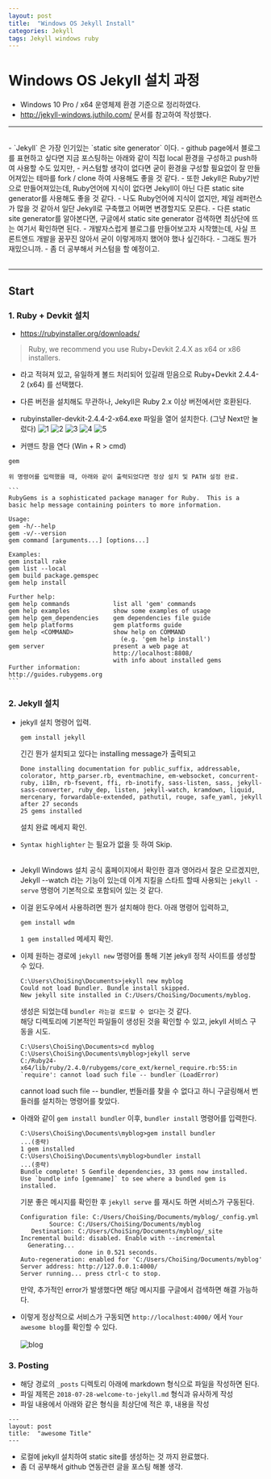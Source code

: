 ```yaml
---
layout: post
title:  "Windows OS Jekyll Install"
categories: Jekyll
tags: Jekyll windows ruby
---
```



# Windows OS Jekyll 설치 과정
- Windows 10 Pro / x64 운영체제 환경 기준으로 정리하였다.
- <http://jekyll-windows.juthilo.com/> 문서를 참고하여 작성했다.

***

<br>
- `Jekyll` 은 가장 인기있는 `static site generator` 이다.
- github page에서 블로그를 표현하고 싶다면 지금 포스팅하는 아래와 같이 직접 local 환경을 구성하고 push하여 사용할 수도 있지만,
- 커스텀할 생각이 없다면 굳이 환경을 구성할 필요없이 잘 만들어져있는 테마를 fork / clone 하여 사용해도 좋을 것 같다.
- 또한 Jekyll은 Ruby기반으로 만들어져있는데, Ruby언어에 지식이 없다면 Jekyll이 아닌 다른 static site generator를 사용해도 좋을 것 같다.
	- 나도 Ruby언어에 지식이 없지만, 제일 레퍼런스가 많을 것 같아서 일단 Jekyll로 구축했고 어쩌면 변경할지도 모른다.
	- 다른 static site generator를 알아본다면, 구글에서 static site generator 검색하면 최상단에 뜨는 <https://www.staticgen.com/> 여기서 확인하면 된다.
- 개발자스럽게 블로그를 만들어보고자 시작했는데, 사실 프론트엔드 개발을 꿈꾸진 않아서 굳이 이렇게까지 했어야 했나 싶긴하다.
	- 그래도 뭔가 재밌으니까.
	- 좀 더 공부해서 커스텀을 할 예정이고. <br><br>


***

## Start

### 1. Ruby + Devkit 설치

- <https://rubyinstaller.org/downloads/>
> Ruby, we recommend you use Ruby+Devkit 2.4.X as x64 or x86 installers. 
- 라고 적혀져 있고, 유일하게 볼드 처리되어 있길래 믿음으로 Ruby+Devkit 2.4.4-2 (x64) 를 선택했다.
- 다른 버전을 설치해도 무관하나, Jekyll은 Ruby 2.x 이상 버전에서만 호환된다.

- rubyinstaller-devkit-2.4.4-2-x64.exe 파일을 열어 설치한다. (그냥 Next만 눌렀다)
	![1](https://github.com/Oraindrop/oraindrop.github.io/blob/master/asset/_img/installRuby1.png?raw=true)
	![2](https://github.com/Oraindrop/oraindrop.github.io/blob/master/asset/_img/installRuby2.png?raw=true)
	![3](https://github.com/Oraindrop/oraindrop.github.io/blob/master/asset/_img/installRuby3.png?raw=true)
	![4](https://github.com/Oraindrop/oraindrop.github.io/blob/master/asset/_img/installRuby4.png?raw=true)
	![5](https://github.com/Oraindrop/oraindrop.github.io/blob/master/asset/_img/installRuby5.png?raw=true)	
	
- 커맨드 창을 연다 (Win + R > cmd)
```
gem
```

	위 명령어를 입력했을 때, 아래와 같이 출력되었다면 정상 설치 및 PATH 설정 완료.

	```
	RubyGems is a sophisticated package manager for Ruby.  This is a
	basic help message containing pointers to more information.

	Usage:
	gem -h/--help
	gem -v/--version
	gem command [arguments...] [options...]

	Examples:
	gem install rake
	gem list --local
	gem build package.gemspec
	gem help install

	Further help:
	gem help commands            list all 'gem' commands
	gem help examples            show some examples of usage
	gem help gem_dependencies    gem dependencies file guide
	gem help platforms           gem platforms guide
	gem help <COMMAND>           show help on COMMAND
								   (e.g. 'gem help install')
	gem server                   present a web page at
								 http://localhost:8808/
								 with info about installed gems
	Further information:
	http://guides.rubygems.org
	```

### 2. Jekyll 설치
	
- jekyll 설치 명령어 입력.

	```
	gem install jekyll
	```

	긴긴 뭔가 설치되고 있다는 installing message가 출력되고

	```		
	Done installing documentation for public_suffix, addressable, colorator, http_parser.rb, eventmachine, em-websocket, concurrent-ruby, i18n, rb-fsevent, ffi, rb-inotify, sass-listen, sass, jekyll-sass-converter, ruby_dep, listen, jekyll-watch, kramdown, liquid, mercenary, forwardable-extended, pathutil, rouge, safe_yaml, jekyll after 27 seconds
	25 gems installed
	```

	설치 완료 메세지 확인.
	
- `Syntax highlighter` 는 필요가 없을 듯 하여 Skip. <br><br>

- Jekyll Windows 설치 공식 홈페이지에서 확인한 결과 영어라서 잘은 모르겠지만, Jekyll --watch 라는 기능이 있는데 이게 지킬을 스타트 할때 사용되는 `jekyll -serve` 명령어 기본적으로 포함되어 있는 것 같다.
- 이걸 윈도우에서 사용하려면 뭔가 설치해야 한다. 아래 명령어 입력하고, 

	```
	gem install wdm
	```

	`1 gem installed` 메세지 확인.

- 이제 원하는 경로에 `jekyll new` 명령어를 통해 기본 jekyll 정적 사이트를 생성할 수 있다.

	```
	C:\Users\ChoiSing\Documents>jekyll new myblog
	Could not load Bundler. Bundle install skipped.
	New jekyll site installed in C:/Users/ChoiSing/Documents/myblog.
	```

	생성은 되었는데 `bundler 라는걸 로드할 수 없다`는 것 같다.	
	해당 디렉토리에 기본적인 파일들이 생성된 것을 확인할 수 있고, jekyll 서비스 구동을 시도.

	```
	C:\Users\ChoiSing\Documents>cd myblog
	C:\Users\ChoiSing\Documents\myblog>jekyll serve
	C:/Ruby24-x64/lib/ruby/2.4.0/rubygems/core_ext/kernel_require.rb:55:in `require': cannot load such file -- bundler (LoadError)
	```
	cannot load such file -- bundler, 번들러를 찾을 수 없다고 하니 구글링해서 번들러를 설치하는 명령어를 찾았다.

- 아래와 같이 `gem install bundler` 이후, `bundler install` 명령어를 입력한다.
	
	```
	C:\Users\ChoiSing\Documents\myblog>gem install bundler
	...(중략)
	1 gem installed
	C:\Users\ChoiSing\Documents\myblog>bundler install
	...(중략)
	Bundle complete! 5 Gemfile dependencies, 33 gems now installed.
	Use `bundle info [gemname]` to see where a bundled gem is installed.
	```

	기분 좋은 메시지를 확인한 후 `jekyll serve` 를 재시도 하면 서비스가 구동된다.

	```
	Configuration file: C:/Users/ChoiSing/Documents/myblog/_config.yml
			Source: C:/Users/ChoiSing/Documents/myblog
	   Destination: C:/Users/ChoiSing/Documents/myblog/_site
	Incremental build: disabled. Enable with --incremental
	  Generating...
					done in 0.521 seconds.
	Auto-regeneration: enabled for 'C:/Users/ChoiSing/Documents/myblog'
	Server address: http://127.0.0.1:4000/
	Server running... press ctrl-c to stop.
	```
	
	만약, 추가적인 error가 발생했다면 해당 메시지를 구글에서 검색하면 해결 가능하다.
	
- 이렇게 정상적으로 서비스가 구동되면 `http://localhost:4000/` 에서 `Your awesome blog`를 확인할 수 있다. <br><br>
	![blog](https://github.com/Oraindrop/oraindrop.github.io/blob/master/asset/_img/jekyll_local.png?raw=true)

### 3. Posting	

- 해당 경로의 `_posts` 디렉토리 아래에 markdown 형식으로 파일을 작성하면 된다.
- 파일 제목은 `2018-07-28-welcome-to-jekyll.md` 형식과 유사하게 작성
- 파일 내용에서 아래와 같은 형식을 최상단에 적은 후, 내용을 작성

```
---
layout: post
title:  "awesome Title"
---
```	

- 로컬에 jekyll 설치하여 static site를 생성하는 것 까지 완료했다.
- 좀 더 공부해서 github 연동관련 글을 포스팅 해볼 생각.
	